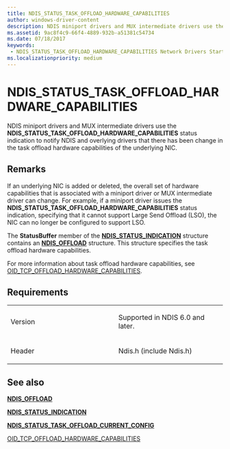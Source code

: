 ```yaml
---
title: NDIS_STATUS_TASK_OFFLOAD_HARDWARE_CAPABILITIES
author: windows-driver-content
description: NDIS miniport drivers and MUX intermediate drivers use the NDIS_STATUS_TASK_OFFLOAD_HARDWARE_CAPABILITIES status indication to notify NDIS and overlying drivers that there has been change in the task offload hardware capabilities of the underlying NIC.
ms.assetid: 9ac8f4c9-66f4-4889-932b-a51381c54734
ms.date: 07/18/2017 
keywords:
 - NDIS_STATUS_TASK_OFFLOAD_HARDWARE_CAPABILITIES Network Drivers Starting with Windows Vista
ms.localizationpriority: medium
---
```


# NDIS\_STATUS\_TASK\_OFFLOAD\_HARDWARE\_CAPABILITIES


NDIS miniport drivers and MUX intermediate drivers use the **NDIS\_STATUS\_TASK\_OFFLOAD\_HARDWARE\_CAPABILITIES** status indication to notify NDIS and overlying drivers that there has been change in the task offload hardware capabilities of the underlying NIC.

Remarks
-------

If an underlying NIC is added or deleted, the overall set of hardware capabilities that is associated with a miniport driver or MUX intermediate driver can change. For example, if a miniport driver issues the **NDIS\_STATUS\_TASK\_OFFLOAD\_HARDWARE\_CAPABILITIES** status indication, specifying that it cannot support Large Send Offload (LSO), the NIC can no longer be configured to support LSO.

The **StatusBuffer** member of the [**NDIS\_STATUS\_INDICATION**](https://msdn.microsoft.com/library/windows/hardware/ff567373) structure contains an [**NDIS\_OFFLOAD**](https://msdn.microsoft.com/library/windows/hardware/ff566599) structure. This structure specifies the task offload hardware capabilities.

For more information about task offload hardware capabilities, see [OID\_TCP\_OFFLOAD\_HARDWARE\_CAPABILITIES](https://msdn.microsoft.com/library/windows/hardware/ff569806).

Requirements
------------

<table>
<colgroup>
<col width="50%" />
<col width="50%" />
</colgroup>
<tbody>
<tr class="odd">
<td><p>Version</p></td>
<td><p>Supported in NDIS 6.0 and later.</p></td>
</tr>
<tr class="even">
<td><p>Header</p></td>
<td>Ndis.h (include Ndis.h)</td>
</tr>
</tbody>
</table>

## See also


[**NDIS\_OFFLOAD**](https://msdn.microsoft.com/library/windows/hardware/ff566599)

[**NDIS\_STATUS\_INDICATION**](https://msdn.microsoft.com/library/windows/hardware/ff567373)

[**NDIS\_STATUS\_TASK\_OFFLOAD\_CURRENT\_CONFIG**](ndis-status-task-offload-current-config.md)

[OID\_TCP\_OFFLOAD\_HARDWARE\_CAPABILITIES](https://msdn.microsoft.com/library/windows/hardware/ff569806)

 

 




